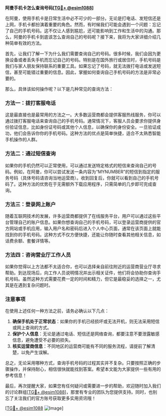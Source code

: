**阿曼手机卡怎么查询号码[[TG💪+ @esim1088](https://t.me/s/esim1088)]**

在阿曼，使用手机卡是日常生活中必不可少的一部分。无论是打电话、发短信还是上网，手机卡都扮演着重要的角色。然而，有时候我们可能会遇到一个问题：忘记了自己的手机号码。这不仅让人感到尴尬，还可能影响到工作和生活中的沟通。那么，阿曼的手机卡到底该怎么查询自己的号码呢？接下来，我将为大家详细介绍几种简单有效的方法。

首先，让我们了解一下为什么我们需要查询自己的号码。很多时候，我们会因为更换设备或者丢失手机而忘记自己的号码。特别是在国外旅行或居住时，手机号码是我们与家人朋友保持联系的重要工具。如果忘记了号码，就无法拨打电话或发送短信，甚至可能错过重要的信息。因此，掌握如何查询自己手机号码的方法是非常必要的。

那么，具体该如何操作呢？以下是几种常见的查询方法：

### 方法一：拨打客服电话

这是最直接也是最常用的方法之一。大多数运营商都会提供客服热线服务，你可以通过拨打客服电话来查询自己的手机号码。通常情况下，客服人员会要求你提供身份验证信息，比如身份证号码或其他个人信息，以确保你的身份安全。一旦验证成功，他们会告诉你你的手机号码。这种方法的优点是简单快捷，适合不太熟悉智能手机操作的人群。

### 方法二：通过短信查询

如果你的手机仍然可以正常使用，可以通过发送特定格式的短信来查询自己的号码。例如，在阿曼，你可以尝试发送一条内容为“MYNUMBER”的短信到指定的服务号码（具体号码请咨询当地运营商）。收到回复后，你就可以看到自己的手机号码了。这种方法的优势在于无需额外下载应用程序，只需简单的几步即可完成查询。

### 方法三：登录网上账户

随着互联网技术的发展，许多运营商都提供了在线服务平台，用户可以通过这些平台管理自己的账户信息。如果你想查询自己的手机号码，可以登录运营商提供的官方网站或手机应用，输入用户名和密码后进入个人中心页面，通常在该页面上就能找到你的手机号码。这种方式不仅方便快捷，还能让你随时查看其他相关信息，如话费余额、套餐详情等。

### 方法四：咨询营业厅工作人员

如果你觉得以上方法都不太适合你，也可以选择亲自前往附近的运营商营业厅寻求帮助。到达现场后，向工作人员说明情况并出示相关证件，他们将会协助你查询手机号码。虽然这种方式需要花费一定的时间和精力，但它是最稳妥的选择之一，尤其是在遇到复杂问题时。

### 注意事项

在使用上述任何一种方法之前，请务必确认以下几点：

1. **确保手机处于正常状态**：如果你的手机已经损坏或无法开机，则无法采用短信或网上查询的方式。
2. **保护个人信息**：无论是通过电话、短信还是网络查询，都要注意不要泄露敏感信息，避免遭受不必要的损失。
3. **核实运营商信息**：不同地区的运营商可能有不同的服务流程，请提前了解清楚，以免产生误解。

总之，无论采用哪种方式，查询手机号码的过程其实并不复杂。只要按照正确的步骤操作，并保持耐心，相信很快就能找到答案。希望本文能为大家提供一些有用的参考信息！

最后，再次提醒大家，如果您有任何疑问或需要进一步的帮助，欢迎随时加入我们的讨论群组[[TG💪+ @esim1088](https://t.me/s/esim1088)]，那里有专业的团队为您提供支持。同时，也别忘了关注我们的官方账号获取更多实用资讯哦！

[[TG💪+ @esim1088](https://t.me/s/esim1088) ![Image](https://i.postimg.cc/4NQfJmqS/Snipaste-2025-05-13-00-14-12.png)]